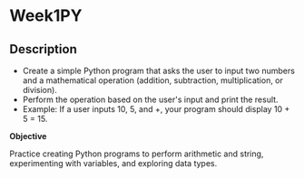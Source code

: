 # Week1PY

## Description

- Create a simple Python program that asks the user to input two numbers and a mathematical operation (addition, subtraction, multiplication, or division).
- Perform the operation based on the user's input and print the result.
- Example: If a user inputs 10, 5, and +, your program should display 10 + 5 = 15.

**Objective**

Practice creating Python programs to perform arithmetic and string, experimenting with variables, and exploring data types.
